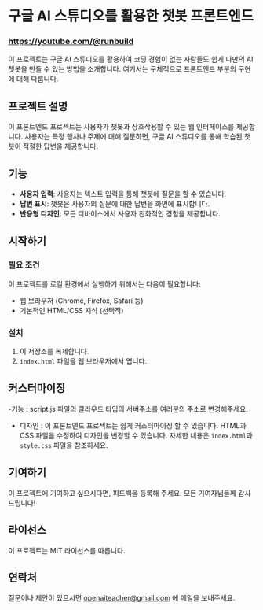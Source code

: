 # 구글 AI 스튜디오를 활용한 챗봇 프론트엔드
### https://youtube.com/@runbuild
이 프로젝트는 구글 AI 스튜디오를 활용하여 코딩 경험이 없는 사람들도 쉽게 나만의 AI 챗봇을 만들 수 있는 방법을 소개합니다. 여기서는 구체적으로 프론트엔드 부분의 구현에 대해 다룹니다.

## 프로젝트 설명

이 프론트엔드 프로젝트는 사용자가 챗봇과 상호작용할 수 있는 웹 인터페이스를 제공합니다. 사용자는 특정 행사나 주제에 대해 질문하면, 구글 AI 스튜디오를 통해 학습된 챗봇이 적절한 답변을 제공합니다.

## 기능

- **사용자 입력**: 사용자는 텍스트 입력을 통해 챗봇에 질문을 할 수 있습니다.
- **답변 표시**: 챗봇은 사용자의 질문에 대한 답변을 화면에 표시합니다.
- **반응형 디자인**: 모든 디바이스에서 사용자 친화적인 경험을 제공합니다.

## 시작하기

### 필요 조건

이 프로젝트를 로컬 환경에서 실행하기 위해서는 다음이 필요합니다:

- 웹 브라우저 (Chrome, Firefox, Safari 등)
- 기본적인 HTML/CSS 지식 (선택적)

### 설치

1. 이 저장소를 복제합니다.
2. `index.html` 파일을 웹 브라우저에서 엽니다.

## 커스터마이징

-기능 : script.js 파일의 클라우드 타입의 서버주소를 여러분의 주소로 변경해주세요.
- 디자인 : 이 프론트엔드 프로젝트는 쉽게 커스터마이징 할 수 있습니다. HTML과 CSS 파일을 수정하여 디자인을 변경할 수 있습니다. 자세한 내용은 `index.html`과 `style.css` 파일을 참조하세요.

## 기여하기

이 프로젝트에 기여하고 싶으시다면, 피드백을 등록해 주세요. 모든 기여자님들께 감사드립니다!

## 라이선스

이 프로젝트는 MIT 라이선스를 따릅니다. 

## 연락처

질문이나 제안이 있으시면 openaiteacher@gmail.com 에 메일을 보내주세요.


